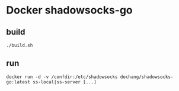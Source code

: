 Docker shadowsocks-go
=====================

build
-----

    ./build.sh

run
---

    docker run -d -v /confdir:/etc/shadowsocks dochang/shadowsocks-go:latest ss-local|ss-server [...]


